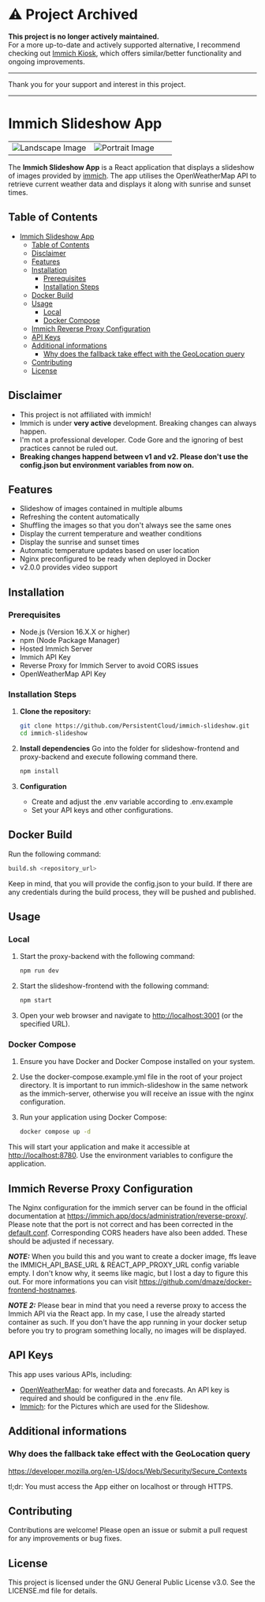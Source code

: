 # ⚠️ Project Archived

**This project is no longer actively maintained.**  
For a more up-to-date and actively supported alternative, I recommend checking out [Immich Kiosk](https://github.com/damongolding/immich-kiosk), which offers similar/better functionality and ongoing improvements.

---

Thank you for your support and interest in this project.

---

# Immich Slideshow App

<table class="images" width="100%"  style="border:0px solid white; width:100%;">
    <tr style="border: 0px;">
        <td width="50%" style="border:0px; width:50%">
            <img src="/example_screenshots/example_1.png" alt="Landscape Image"/>
        </td>
        <td width="50%" style="border:0px; width:50%">
            <img src="/example_screenshots/example_2.png" alt="Portrait Image" />
        </td>
    </tr>
</table>

The **Immich Slideshow App** is a React application that displays a slideshow of images provided 
by [immich](https://github.com/immich-app/immich). The app utilises the OpenWeatherMap API to retrieve current weather
data and displays it along with sunrise and sunset times.

## Table of Contents

- [Immich Slideshow App](#immich-slideshow-app)
  - [Table of Contents](#table-of-contents)
  - [Disclaimer](#disclaimer)
  - [Features](#features)
  - [Installation](#installation)
    - [Prerequisites](#prerequisites)
    - [Installation Steps](#installation-steps)
  - [Docker Build](#docker-build)
  - [Usage](#usage)
    - [Local](#local)
    - [Docker Compose](#docker-compose)
  - [Immich Reverse Proxy Configuration](#immich-reverse-proxy-configuration)
  - [API Keys](#api-keys)
  - [Additional informations](#additional-informations)
    - [Why does the fallback take effect with the GeoLocation query](#why-does-the-fallback-take-effect-with-the-geolocation-query)
  - [Contributing](#contributing)
  - [License](#license)

## Disclaimer

- This project is not affiliated with immich!
- Immich is under **very active** development. Breaking changes can always happen.
- I'm not a professional developer. Code Gore and the ignoring of best practices cannot be ruled out.
- **Breaking changes happend between v1 and v2. Please don't use the config.json but environment variables from now on.**

## Features

- Slideshow of images contained in multiple albums
- Refreshing the content automatically
- Shuffling the images so that you don't always see the same ones
- Display the current temperature and weather conditions
- Display the sunrise and sunset times
- Automatic temperature updates based on user location
- Nginx preconfigured to be ready when deployed in Docker
- v2.0.0 provides video support

## Installation

### Prerequisites

- Node.js (Version 16.X.X or higher)
- npm (Node Package Manager)
- Hosted Immich Server
- Immich API Key
- Reverse Proxy for Immich Server to avoid CORS issues
- OpenWeatherMap API Key

### Installation Steps

1. **Clone the repository:**

   ```bash
   git clone https://github.com/PersistentCloud/immich-slideshow.git
   cd immich-slideshow
   ```

2. **Install dependencies**
   Go into the folder for slideshow-frontend and proxy-backend and execute following command there.

   ```bash
   npm install
   ```

3. **Configuration**

   - Create and adjust the .env variable according to .env.example
   - Set your API keys and other configurations.

## Docker Build

Run the following command:

```bash
build.sh <repository_url>
```

Keep in mind, that you will provide the config.json to your build. If there are any credentials during the build process,
they will be pushed and published.

## Usage

### Local

1. Start the proxy-backend with the following command:

   ```bash
   npm run dev
   ```

2. Start the slideshow-frontend with the following command:

   ```bash
   npm start
   ```

3. Open your web browser and navigate to <http://localhost:3001> (or the specified URL).

### Docker Compose

1. Ensure you have Docker and Docker Compose installed on your system.
2. Use the docker-compose.example.yml file in the root of your project directory. It is important to run immich-slideshow
   in the same network as the immich-server, otherwise you will receive an issue with the nginx configuration.
3. Run your application using Docker Compose:

   ```bash
   docker compose up -d
   ```

This will start your application and make it accessible at <http://localhost:8780>. Use the environment variables 
to configure the application.

## Immich Reverse Proxy Configuration

The Nginx configuration for the immich server can be found in the official documentation at
<https://immich.app/docs/administration/reverse-proxy/>.
Please note that the port is not correct and has been corrected in the [default.conf](nginx/default.conf).
Corresponding CORS headers have also been added. These should be adjusted if necessary.

**_NOTE:_** When you build this and you want to create a docker image, ffs leave the
IMMICH_API_BASE_URL & REACT_APP_PROXY_URL config variable empty. I don't know why, it seems like magic, but I lost
a day to figure this out. For more informations you can visit <https://github.com/dmaze/docker-frontend-hostnames>.

**_NOTE 2:_** Please bear in mind that you need a reverse proxy to access the Immich API via the React app.
In my case, I use the already started container as such. If you don't have the app running in your docker setup
before you try to program something locally, no images will be displayed.

## API Keys

This app uses various APIs, including:

- [OpenWeatherMap](https://openweathermap.org/): for weather data and forecasts. An API key is required and should be
  configured in the .env file.
- [Immich](https://immich.app/): for the Pictures which are used for the Slideshow.

## Additional informations

### Why does the fallback take effect with the GeoLocation query

<https://developer.mozilla.org/en-US/docs/Web/Security/Secure_Contexts>

tl;dr: You must access the App either on localhost or through HTTPS.

## Contributing

Contributions are welcome! Please open an issue or submit a pull request for any improvements or bug fixes.

## License

This project is licensed under the GNU General Public License v3.0. See the LICENSE.md file for details.
